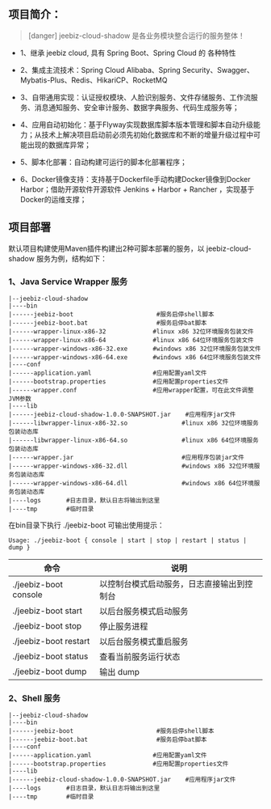 ## 项目简介：

> [danger] jeebiz-cloud-shadow 是各业务模块整合运行的服务整体！

- 1、继承 jeebiz cloud, 具有 Spring Boot、Spring Cloud 的 各种特性

- 2、集成主流技术：Spring Cloud Alibaba、Spring Security、Swagger、Mybatis-Plus、Redis、HikariCP、RocketMQ

- 3、自带通用实现：认证授权模块、人脸识别服务、文件存储服务、工作流服务、消息通知服务、安全审计服务、数据字典服务、代码生成服务等；

- 4、应用自动初始化：基于Flyway实现数据库脚本版本管理和脚本自动升级能力；从技术上解决项目启动前必须先初始化数据库和不断的增量升级过程中可能出现的数据库异常；

- 5、脚本化部署：自动构建可运行的脚本化部署程序；

- 6、Docker镜像支持：支持基于Dockerfile手动构建Docker镜像到Docker Harbor；借助开源软件开源软件 Jenkins + Harbor + Rancher
  ，实现基于Docker的运维支撑；

## 项目部署

默认项目构建使用Maven插件构建出2种可脚本部署的服务，以 jeebiz-cloud-shadow 服务为例，结构如下：

### 1、Java Service Wrapper 服务

```shell
|--jeebiz-cloud-shadow
|----bin 
|------jeebiz-boot                       #服务启停shell脚本
|------jeebiz-boot.bat                   #服务启停bat脚本
|------wrapper-linux-x86-32             #linux x86 32位环境服务包装文件
|------wrapper-linux-x86-64             #linux x86 64位环境服务包装文件
|------wrapper-windows-x86-32.exe       #windows x86 32位环境服务包装文件
|------wrapper-windows-x86-64.exe       #windows x86 64位环境服务包装文件
|----conf
|------application.yaml                 #应用配置yaml文件
|------bootstrap.properties             #应用配置properties文件
|------wrapper.conf                     #应用wrapper配置，可在此文件调整JVM参数
|----lib
|------jeebiz-cloud-shadow-1.0.0-SNAPSHOT.jar    #应用程序jar文件
|------libwrapper-linux-x86-32.so               #linux x86 32位环境服务包装动态库
|------libwrapper-linux-x86-64.so               #linux x86 64位环境服务包装动态库
|------wrapper.jar                              #应用程序包装jar文件
|------wrapper-windows-x86-32.dll               #windows x86 32位环境服务包装动态库
|------wrapper-windows-x86-64.dll               #windows x86 64位环境服务包装动态库
|----logs       #日志目录，默认日志将输出到这里
|----tmp        #临时目录
```

在bin目录下执行 ./jeebiz-boot 可输出使用提示：

```
Usage: ./jeebiz-boot { console | start | stop | restart | status | dump }
```

|  命令 |  说明 |
| ------------ | ------------ |
| ./jeebiz-boot console  |  以控制台模式启动服务，日志直接输出到控制台  |
| ./jeebiz-boot start  |  以后台服务模式启动服务  |
| ./jeebiz-boot stop  | 停止服务进程  |
| ./jeebiz-boot restart  | 以后台服务模式重启服务  |
| ./jeebiz-boot status  | 查看当前服务运行状态  |
| ./jeebiz-boot dump  | 输出 dump  |

### 2、Shell 服务

```shell
|--jeebiz-cloud-shadow
|----bin 
|------jeebiz-boot                       #服务启停shell脚本
|------jeebiz-boot.bat                   #服务启停bat脚本
|----conf
|------application.yaml                 #应用配置yaml文件
|------bootstrap.properties             #应用配置properties文件
|----lib
|------jeebiz-cloud-shadow-1.0.0-SNAPSHOT.jar    #应用程序jar文件
|----logs       #日志目录，默认日志将输出到这里
|----tmp        #临时目录
```